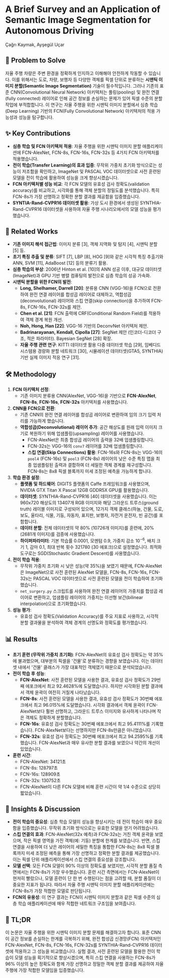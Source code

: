 # A Brief Survey and an Application of Semantic Image Segmentation for Autonomous Driving
Çağrı Kaymak, Ayşegül Uçar

## 🧩 Problem to Solve
자율 주행 차량은 주변 환경을 정확하게 인지하고 이해해야 안전하게 작동할 수 있습니다. 이를 위해서는 도로, 차량, 보행자 등 다양한 객체를 픽셀 단위로 분류하는 **시맨틱 이미지 분할(Semantic Image Segmentation)** 기술이 필수적입니다. 그러나 기존의 표준 CNN(Convolutional Neural Network) 아키텍처는 풀링(pooling) 및 완전 연결(fully connected) 레이어로 인해 공간 정보를 손실하는 문제가 있어 픽셀 수준의 분할 작업에 부적합합니다. 이 연구는 자율 주행을 위한 시맨틱 이미지 분할에서 심층 학습(Deep Learning) 기반의 FCN(Fully Convolutional Network) 아키텍처의 적용 가능성과 성능을 탐구합니다.

## ✨ Key Contributions
*   **심층 학습 및 FCN 아키텍처 적용**: 자율 주행을 위한 시맨틱 이미지 분할 애플리케이션에 FCN-AlexNet, FCN-8s, FCN-16s, FCN-32s 등 4가지 FCN 아키텍처를 적용했습니다.
*   **전이 학습(Transfer Learning)의 효과 입증**: 무작위 가중치 초기화 방식으로는 성능이 저조함을 확인하고, ImageNet 및 PASCAL VOC 데이터셋으로 사전 훈련된 모델을 전이 학습에 활용하여 성능을 크게 향상시켰습니다.
*   **FCN 아키텍처별 성능 비교**: 각 FCN 모델의 유효성 검사 정확도(validation accuracy)를 비교하고, 시각화를 통해 객체 분할의 정밀도를 분석했습니다. 특히 FCN-8s가 가장 선명하고 정확한 분할 결과를 제공함을 입증했습니다.
*   **SYNTIA-Rand-CVPR16 데이터셋 활용**: 가상 도시 환경에서 생성된 SYNTHIA-Rand-CVPR16 데이터셋을 사용하여 자율 주행 시나리오에서의 모델 성능을 평가했습니다.

## 📎 Related Works
*   **기존 이미지 해석 접근법**: 이미지 분류 [3], 객체 지역화 및 탐지 [4], 시맨틱 분할 [5] 등.
*   **초기 특징 추출 및 분류**: SIFT [7], LBP [8], HOG [9]와 같은 시각적 특징 추출기와 ANN, SVM [11], AdaBoost [12] 등의 분류기 활용.
*   **심층 학습의 부상**: 2006년 Hinton et al. [10]의 ANN 성공 이후, 대규모 데이터셋(ImageNet)과 GPU 기반 병렬 컴퓨팅의 발전으로 심층 학습의 성공 가속화.
*   **시맨틱 분할을 위한 FCN의 발전**:
    *   **Long, Shelhamer, Darrell [20]**: 분류용 CNN (VGG-16)을 FCN으로 전환하여 완전 연결 레이어를 합성곱 레이어로 대체하고, 역합성곱(deconvolutional) 레이어와 스킵 연결(skip connection)을 추가하여 FCN-8s, FCN-16s, FCN-32s를 제안.
    *   **Chen et al. [21]**: FCN 출력에 CRF(Conditional Random Field)를 적용하여 객체 경계 복원 개선.
    *   **Noh, Hong, Han [22]**: VGG-16 기반의 DeconvNet 아키텍처 제안.
    *   **Badrinarayanan, Kendall, Cipolla [27]**: SegNet 제안 (인코더-디코더 구조, 적은 파라미터). Bayesian SegNet [28] 확장.
    *   **자율 주행 관련 연구**: KITTI 데이터셋 활용 다중 데이터셋 학습 [29], 임베디드 시스템용 경량화 분할 네트워크 [30], 시뮬레이션 데이터셋(GTA5, SYNTHIA) 기반 실제 이미지 적응 연구 [31].

## 🛠️ Methodology
1.  **FCN 아키텍처 선정**:
    *   기존 이미지 분류용 CNN(AlexNet, VGG-16)을 기반으로 **FCN-AlexNet**, **FCN-8s**, **FCN-16s**, **FCN-32s** 아키텍처를 사용했습니다.
2.  **CNN을 FCN으로 전환**:
    *   기존 CNN의 완전 연결 레이어를 합성곱 레이어로 변환하여 임의 크기 입력 처리를 가능하게 했습니다.
    *   **역합성곱(Deconvolutional) 레이어 추가**: 공간 해상도를 원래 입력 이미지 크기로 복원하기 위해 업샘플링(upsampling) 레이어를 사용했습니다.
        *   FCN-AlexNet은 최종 합성곱 레이어의 출력을 32배 업샘플링합니다.
        *   FCN-32s는 VGG-16의 `conv7` 레이어를 32배 업샘플링합니다.
        *   **스킵 연결(Skip Connections) 활용**: FCN-16s와 FCN-8s는 VGG-16의 `pool4` (FCN-16s) 및 `pool3` (FCN-8s) 레이어의 낮은 수준 특징 맵을 최종 업샘플링된 출력과 결합하여 더 세밀한 객체 경계를 재구성합니다. FCN-8s는 8x8 픽셀 블록까지 미세 조정된 예측을 가능하게 합니다.
3.  **학습 환경 설정**:
    *   **플랫폼 및 하드웨어**: DIGITS 플랫폼의 Caffe 프레임워크를 사용했으며, NVIDIA GTX Titan X Pascal 12GB GDDR5X GPU를 활용했습니다.
    *   **데이터셋**: SYNTHIA-Rand-CVPR16 [40] 데이터셋을 사용했습니다. 이는 960x720 해상도의 13407개 RGB 이미지와 해당 그라운드 트루스(ground truth) 레이블 이미지로 구성되어 있으며, 12가지 객체 클래스(하늘, 건물, 도로, 보도, 울타리, 식물, 기둥, 자동차, 표지판, 보행자, 자전거 운전자, 빈 공간)를 포함합니다.
    *   **데이터 분할**: 전체 데이터셋의 약 80% (10726개 이미지)를 훈련에, 20% (2681개 이미지)를 검증에 사용했습니다.
    *   **하이퍼파라미터**: 기본 학습률 0.0001, 모멘텀 0.9, 가중치 감소 $10^{-6}$, 배치 크기 1, 감마 0.1, 최대 반복 횟수 321780 (30 에포크)으로 설정했습니다. 최적화 도구로는 SGD(Stochastic Gradient Descent)를 사용했습니다.
4.  **전이 학습 적용**:
    *   무작위 가중치 초기화 시 낮은 성능(약 35%)을 보였기 때문에, FCN-AlexNet은 ImageNet으로 사전 훈련된 AlexNet 모델을, FCN-8s, FCN-16s, FCN-32s는 PASCAL VOC 데이터셋으로 사전 훈련된 모델을 전이 학습하여 초기화했습니다.
    *   `net_surgery.py` 스크립트를 사용하여 완전 연결 레이어의 가중치를 합성곱 레이어로 변환하고, 업샘플링 레이어의 가중치는 이선형 보간(bilinear interpolation)으로 초기화했습니다.
5.  **성능 평가**:
    *   유효성 검사 정확도(Validation Accuracy)를 주요 지표로 사용하고, 시각적 분할 결과물을 분석하여 객체 경계의 선명도와 정확도를 평가했습니다.

## 📊 Results
*   **초기 훈련 (무작위 가중치 초기화)**: FCN-AlexNet의 유효성 검사 정확도는 약 35%에 불과했으며, 대부분의 픽셀을 '건물'로 분류하는 경향을 보였습니다. 이는 데이터셋 내에서 '건물' 클래스가 가장 대표적인 객체였기 때문으로 분석되었습니다.
*   **전이 학습 후 성능**:
    *   **FCN-AlexNet**: 사전 훈련된 모델을 사용한 결과, 유효성 검사 정확도가 29번째 에포크에서 최고 92.4628%에 도달했습니다. 하지만 시각화된 분할 결과에서 객체 윤곽이 여전히 거칠게 나타났습니다.
    *   **FCN-8s**: 사전 훈련된 모델을 사용한 결과, 유효성 검사 정확도가 30번째 에포크에서 최고 96.015%에 도달했습니다. 시각화 결과에서 객체 윤곽이 FCN-AlexNet보다 훨씬 선명하고, 그라운드 트루스 이미지와 유사하게 나타나며 작은 객체도 정확하게 분할했습니다.
    *   **FCN-16s**: 유효성 검사 정확도는 30번째 에포크에서 최고 95.4111%를 기록했습니다. FCN-AlexNet보다는 선명하지만 FCN-8s만큼은 아니었습니다.
    *   **FCN-32s**: 유효성 검사 정확도는 30번째 에포크에서 최고 94.2595%를 기록했습니다. FCN-AlexNet과 매우 유사한 분할 결과를 보였으나 약간의 개선이 있었습니다.
*   **훈련 시간**:
    *   FCN-AlexNet: 34121초
    *   FCN-8s: 128797초
    *   FCN-16s: 128909초
    *   FCN-32s: 130752초
    *   FCN-AlexNet이 다른 FCN 모델에 비해 훈련 시간이 약 1/4 수준으로 상당히 짧았습니다.

## 🧠 Insights & Discussion
*   **전이 학습의 중요성**: 심층 학습 모델의 성능을 향상시키는 데 전이 학습이 매우 중요함을 입증했습니다. 무작위 초기화 방식으로는 유효한 모델을 얻기 어려웠습니다.
*   **스킵 연결의 효과**: FCN-AlexNet(32x 예측)과 FCN-32s는 거친 객체 윤곽을 보였으며, 작은 픽셀 영역을 가진 객체(예: 기둥) 분할에 한계를 보였습니다. 반면, 스킵 연결을 사용하여 더 낮은 레이어의 세밀한 특징을 통합한 FCN-8s는 8x8 픽셀 블록까지 미세 조정된 예측을 통해 가장 선명하고 정확한 분할 결과를 제공했습니다. 이는 픽셀 단위 애플리케이션에서 스킵 연결의 중요성을 강조합니다.
*   **모델 선택**: 모든 FCN 모델이 90% 이상의 정확도를 보였지만, 시각적 분할 품질 측면에서는 FCN-8s가 가장 우수했습니다. 훈련 시간 측면에서는 FCN-AlexNet이 현저히 빨랐으나, 모델 훈련이 단 한 번 수행된다는 점을 고려할 때, 분할 품질이 더 중요한 지표가 됩니다. 따라서 자율 주행 시맨틱 이미지 분할 애플리케이션에는 FCN-8s가 가장 적합한 모델로 판단됩니다.
*   **FCN의 유용성**: 이 연구 결과는 FCN이 시맨틱 이미지 분할과 같은 픽셀 수준의 심층 학습 애플리케이션에 매우 적합한 네트워크 구조임을 보여줍니다.

## 📌 TL;DR
이 논문은 자율 주행을 위한 시맨틱 이미지 분할 문제를 해결하고자 합니다. 표준 CNN이 공간 정보를 손실하는 한계를 극복하기 위해, 완전 합성곱 신경망(FCN) 아키텍처인 FCN-AlexNet, FCN-8s, FCN-16s, FCN-32s를 SYNTHIA-Rand-CVPR16 데이터셋에 적용하고 그 성능을 비교했습니다. 실험 결과, 사전 훈련된 모델을 활용한 전이 학습이 모델 성능을 획기적으로 향상시켰으며, 특히 스킵 연결을 사용하는 FCN-8s가 96% 이상의 높은 정확도와 함께 가장 선명하고 정밀한 객체 분할 결과를 제공하여 자율 주행에 가장 적합한 모델임을 입증했습니다.